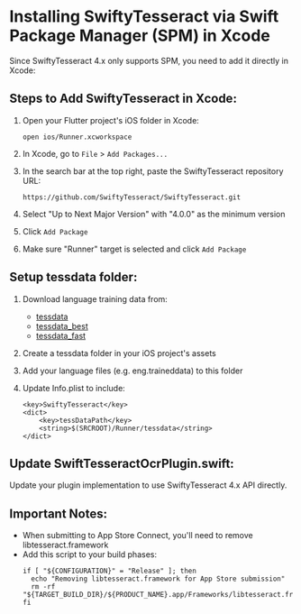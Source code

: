 # Installing SwiftyTesseract via Swift Package Manager (SPM) in Xcode

Since SwiftyTesseract 4.x only supports SPM, you need to add it directly in Xcode:

## Steps to Add SwiftyTesseract in Xcode:

1. Open your Flutter project's iOS folder in Xcode:
   ```
   open ios/Runner.xcworkspace
   ```

2. In Xcode, go to `File` > `Add Packages...`

3. In the search bar at the top right, paste the SwiftyTesseract repository URL:
   ```
   https://github.com/SwiftyTesseract/SwiftyTesseract.git
   ```

4. Select "Up to Next Major Version" with "4.0.0" as the minimum version

5. Click `Add Package`

6. Make sure "Runner" target is selected and click `Add Package`

## Setup tessdata folder:

1. Download language training data from:
   - [tessdata](https://github.com/tesseract-ocr/tessdata)
   - [tessdata_best](https://github.com/tesseract-ocr/tessdata_best)
   - [tessdata_fast](https://github.com/tesseract-ocr/tessdata_fast)

2. Create a tessdata folder in your iOS project's assets

3. Add your language files (e.g. eng.traineddata) to this folder

4. Update Info.plist to include:
   ```
   <key>SwiftyTesseract</key>
   <dict>
       <key>tessDataPath</key>
       <string>$(SRCROOT)/Runner/tessdata</string>
   </dict>
   ```

## Update SwiftTesseractOcrPlugin.swift:

Update your plugin implementation to use SwiftyTesseract 4.x API directly.

## Important Notes:

- When submitting to App Store Connect, you'll need to remove libtesseract.framework
- Add this script to your build phases:
  ```
  if [ "${CONFIGURATION}" = "Release" ]; then
    echo "Removing libtesseract.framework for App Store submission"
    rm -rf "${TARGET_BUILD_DIR}/${PRODUCT_NAME}.app/Frameworks/libtesseract.framework"
  fi
  ```